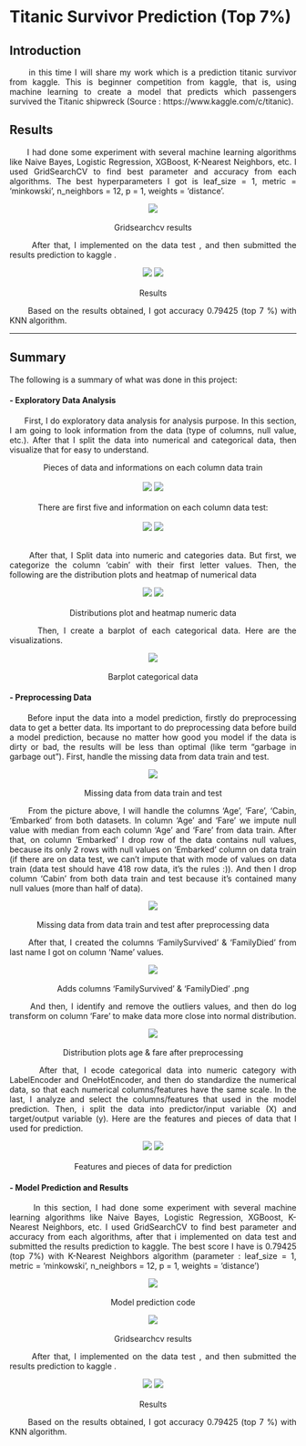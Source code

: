 # Titanic Survivor Prediction (Top 7%)

## Introduction
<p align = "justify">
&nbsp;&nbsp;&nbsp;&nbsp;&nbsp; in this time I will share my work which is a prediction titanic survivor from kaggle. This is beginner competition from kaggle, that is, using machine learning to create a model that predicts which passengers survived the Titanic shipwreck (Source : https://www.kaggle.com/c/titanic).
</p>

## Results
<p align = "justify">
&nbsp;&nbsp;&nbsp;&nbsp;&nbsp; I had done some experiment with several machine learning algorithms like Naive Bayes, Logistic Regression, XGBoost, K-Nearest Neighbors, etc. I used GridSearchCV to find best parameter and accuracy from each algorithms. The best hyperparameters I got is leaf_size = 1, metric = ‘minkowski’, n_neighbors = 12, p = 1, weights = ‘distance’.
</p>

<p align="center"> 
 <img src="images/gridsearchcv results.png" /> 
 <br></br>
 Gridsearchcv results
</p>

<p align = "justify">
&nbsp;&nbsp;&nbsp;&nbsp;&nbsp; After that, I implemented on the data test , and then submitted the results prediction to kaggle .
</p>

<p align="center"> 
 <img src="images/prediction results.png" />
 <img src="images/score results.png" /> 
 <br></br>
 Results
</p>

<p align = "justify">
&nbsp;&nbsp;&nbsp;&nbsp;&nbsp; Based on the results obtained, I got accuracy 0.79425 (top 7 %) with KNN algorithm.
</p>

---------------------------------------------------------------------------------------------------------------------------------------------------------------------------------

## Summary
The following is a summary of what was done in this project:

#### - Exploratory Data Analysis
<p align = "justify"> 
&nbsp;&nbsp;&nbsp;&nbsp;&nbsp; First, I do exploratory data analysis for analysis purpose. In this section, I am going to look information from the data (type of columns, null value, etc.). After that I split the data into numerical and categorical data, then visualize that for easy to understand.
</p>

<p align="center"> 
 Pieces of data and informations on each column data train
 <br></br>
 <img src="images/pieces of data train.png" /> 
 <img src="images/informations of data train.png" />
 <br></br>
 There are first five and information on each column data test:
 <br></br>
 <img src="images/pieces of data test.png" /> 
 <img src="images/informations of data test.png" />
 <br></br>
</p>

<p align = "justify"> 
&nbsp;&nbsp;&nbsp;&nbsp;&nbsp; After that, I Split data into numeric and categories data. But first, we categorize the column ‘cabin’ with their first letter values. Then, the following are the distribution plots and heatmap of numerical data
</p>

<p align="center"> 
 <img src="images/distributions plot numeric data.png" /> 
 <img src="images/heatmap numeric data.png" />
 <br></br>
 Distributions plot and heatmap numeric data
</p>

<p align = "justify"> 
&nbsp;&nbsp;&nbsp;&nbsp;&nbsp; Then, I create a barplot of each categorical data. Here are the visualizations.
</p>

<p align="center"> 
 <img src="images/barplot categorical data.png" /> 
 <br></br>
 Barplot categorical data
</p>

#### - Preprocessing Data
<p align = "justify"> 
&nbsp;&nbsp;&nbsp;&nbsp;&nbsp; Before input the data into a model prediction, firstly do preprocessing data to get a better data. Its important to do preprocessing data before build a model prediction, because no matter how good you model if the data is dirty or bad, the results will be less than optimal (like term “garbage in garbage out”). First, handle the missing data from data train and test.
</p>

<p align="center"> 
 <img src="images/missing data from data train and test.png" /> 
 <br></br>
 Missing data from data train and test
</p>

<p align = "justify"> 
&nbsp;&nbsp;&nbsp;&nbsp;&nbsp; From the picture above, I will handle the columns ‘Age’, ‘Fare’, ‘Cabin, ‘Embarked’ from both datasets. In column ‘Age’ and ‘Fare’ we impute null value with median from each column ‘Age’ and ‘Fare’ from data train. After that, on column ‘Embarked’ I drop row of the data contains null values, because its only 2 rows with null values on ‘Embarked’ column on data train (if there are on data test, we can’t impute that with mode of values on data train (data test should have 418 row data, it’s the rules :)). And then I drop column ‘Cabin’ from both data train and test because it’s contained many null values (more than half of data).
</p>

<p align="center"> 
 <img src="images/missing data from data train and test after preprocessing data.png" /> 
 <br></br>
 Missing data from data train and test after preprocessing data
</p>

<p align = "justify"> 
&nbsp;&nbsp;&nbsp;&nbsp;&nbsp; After that, I created the columns ‘FamilySurvived’ & ‘FamilyDied’ from last name I got on column ‘Name’ values.
</p>

<p align="center"> 
 <img src="images/adds columns ‘FamilySurvived’ & ‘FamilyDied’ .png" /> 
 <br></br>
 Adds columns ‘FamilySurvived’ & ‘FamilyDied’ .png
</p>

<p align = "justify"> 
&nbsp;&nbsp;&nbsp;&nbsp;&nbsp; And then, I identify and remove the outliers values, and then do log transform on column ‘Fare’ to make data more close into normal distribution.
</p>

<p align="center"> 
 <img src="images/distribution plot age & fare after preprocessing.png" /> 
 <br></br>
 Distribution plots age & fare after preprocessing
</p>

<p align = "justify"> 
&nbsp;&nbsp;&nbsp;&nbsp;&nbsp; After that, I ecode categorical data into numeric category with LabelEncoder and OneHotEncoder, and then do standardize the numerical data, so that each numerical columns/features have the same scale. In the last,  I analyze and select the columns/features that used in the model prediction. Then, i split the data into predictor/input variable (X) and target/output variable (y). Here are the features and pieces of data that I used for prediction.
</p>

<p align="center"> 
 <img src="images/features for prediction.png" />
 <img src="images/pieces of data for prediction.png" /> 
 <br></br>
 Features and pieces of data for prediction
</p>

#### - Model Prediction and Results
<p align = "justify"> 
&nbsp;&nbsp;&nbsp;&nbsp;&nbsp; In this section, I had done some experiment with several machine learning algorithms like Naive Bayes, Logistic Regression, XGBoost, K-Nearest Neighbors, etc. I used GridSearchCV to find best parameter and accuracy from each algorithms, after that i implemented on data test and submitted the results prediction to kaggle. The best score I have is 0.79425 (top 7%) with K-Nearest Neighbors algorithm (parameter : leaf_size = 1, metric = ‘minkowski’, n_neighbors = 12, p = 1, weights = ‘distance’)
</p>

<p align="center"> 
 <img src="images/model prediction codes.png" /> 
 <br></br>
 Model prediction code
</p>

<p align="center"> 
 <img src="images/gridsearchcv results.png" /> 
 <br></br>
 Gridsearchcv results
</p>

<p align = "justify">
&nbsp;&nbsp;&nbsp;&nbsp;&nbsp; After that, I implemented on the data test , and then submitted the results prediction to kaggle .
</p>

<p align="center"> 
 <img src="images/prediction results.png" />
 <img src="images/score results.png" /> 
 <br></br>
 Results
</p>

<p align = "justify">
&nbsp;&nbsp;&nbsp;&nbsp;&nbsp; Based on the results obtained, I got accuracy 0.79425 (top 7 %) with KNN algorithm.
</p>
